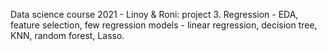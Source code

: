 Data science course 2021 - Linoy & Roni: project 3. Regression - EDA, feature selection, few regression models - linear regression, decision tree, KNN, random forest, Lasso.
